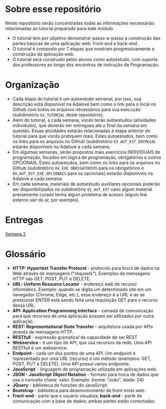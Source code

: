 # Sobre esse repositório
Neste repositório serão concentradas todas as informações necessárias relacionadas ao tutorial preparado para este módulo.

- O tutorial tem por objetivo demonstrar passo-a-passo a construção das partes básicas de uma aplicação web: front-end e back-end.
- O tutorial é composto por 7 etapas que mostram progressivamente a construção da aplicação web.
- O tutorial será construído pelos alunos como autoestudo, com suporte dos professores ao longo dos encontros de instrução de Programação.

# Organização

- Cada etapa do tutorial é um autoestudo semanal, por isso, sua descrição está disponível na Adalove bem como o link para o local no Github com todos os arquivos necessários para sua execução (subdiretório `02_TUTORIAL` deste repositório);
- Além do tutorial, a cada semana, vocês terão autoestudos (atividades individuais), que deverão ser entregues até o final da semana em questão. Essas atividades estarão relacionadas à etapa anterior do tutorial para que vocês pratiquem mais. Estes autoestudos, bem como os links para os arquivos no Github (subdiretório `03_AUT_EST_ENTREGA`) estarão disponíveis na Adalove a cada semana;
- Em algumas semanas, serão propostos mais exercícios INDIVIDUAIS de programação, focados em lógica de programação, obrigatórios e outros OPCIONAIS. Estes autoestudos, bem como os links para os arquivos no Github (subdiretório `04_EXE_OBRIGATORIOS` para os obrigatórios e `05_AUT_EST_EXE_OPCIONAIS` para os opcionais) estarão disponíveis na Adalove a cada semana.
- Em cada semana, materiais de autoestudo auxiliares opcionais poderão ser disponibilizados no subdiretório `01_AUT_EST` caso algum material previamente curado tenha algum problema de acesso (algum link externo sair do ar, por exemplo).

# Entregas

[Semana 2]("https://github.com/guilh-n-l/Tutorial_M2-Guilherme/tree/main/SEMANA_02/03_AUT_EST_ENTREGA/db")

# Glossário

- **HTTP: Hypertext Transfer Protocol** - protocolo para troca de dados na Web através de mensagens ("requests"). Exemplos de mensagens HTTP são GET, POST, PUT e DELETE.
- **URL: Uniform Resource Locator** - endereço web de recurso informático. Exemplo: quando se digita um determinado site em um navegador (Chrome, Edge, etc.), esse endereço é a URL e ao se pressionar ENTER está sendo feita uma requisição GET para o recurso dessa URL.
- **API: Application Programming Interface** - camada de comunicação para que recursos de uma aplicação possam ser utilizados por outra aplicação.
- **REST: Representational State Transfer** - arquitetura usada por APIs através de mensagens HTTP.
- **RESTfull** - expressão gramatical da capacidade de ser REST
- **Webservice** - é um tipo de API, que usa recursos da rede. Uma API RESTfull é um webservice.
- **Endpoint** - cada um dos pontos de uma API. Um endpoint é representado por uma URL (recurso) e um método (exemplos: GET, POST, PUT e DELETE). Uma API possui vários endpoints.
- **JavaScript** - linguagem de programação utilizada em aplicações web.
- **JSON - JavaScript Object Notation** - formato para troca de dados que usa o conceito chave: valor. Exemplo: {nome: "João", idade: 24}
- **JQuery** - biblioteca de funções do JavaScript.
- **Bootstrap** - biblioteca para desenvolvimento de front-ends web.
- **Front-end** - parte que o usuário visualiza;  **back-end** - parte de comunicação com a base de dados; ambas partes estão conectadas.
